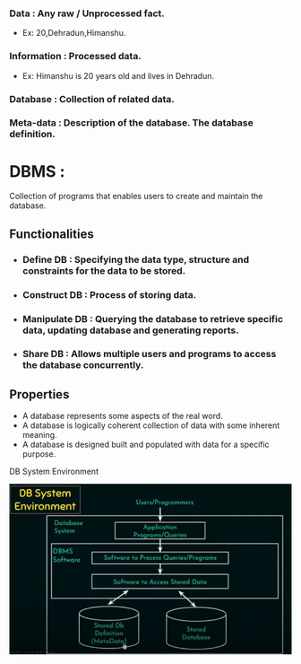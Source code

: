 ### Data : Any raw / Unprocessed fact.

- Ex: 20,Dehradun,Himanshu.

### Information : Processed data.

* Ex: Himanshu is 20 years old and lives in Dehradun.

### Database : Collection of related data.

### Meta-data : Description of the database. The database definition.

#  DBMS : 

Collection of programs that enables users to create and maintain the database.

## Functionalities

- ### Define DB : Specifying the data type, structure and constraints for the data to be stored.

- ### Construct DB : Process of storing data.

- ### Manipulate DB : Querying the database to retrieve specific data, updating database and generating reports.

- ### Share DB : Allows multiple users and programs to access the database concurrently. 



## Properties

- A database represents some aspects of the real word.
- A database is logically coherent collection of data with some inherent meaning.
- A database is designed  built and populated with data for a specific purpose.

DB System Environment

![image-20210721154547003](Images/DB_System_Environment.jpg)







